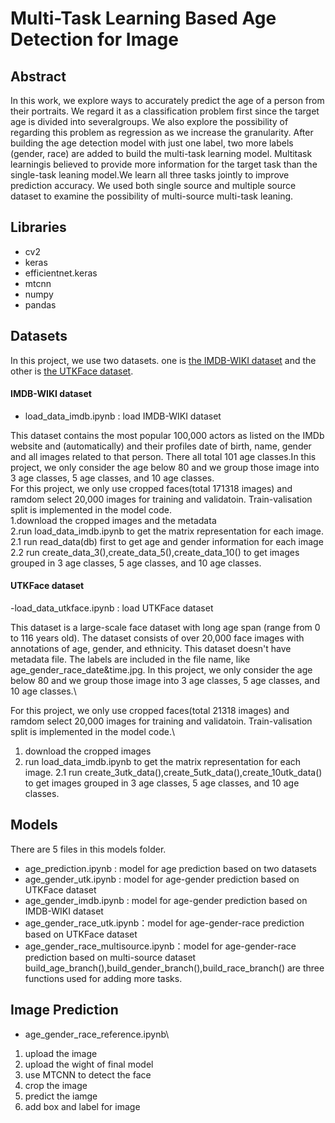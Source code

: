 # Multi-Task Learning Based Age Detection for Image

## Abstract
In  this  work,  we  explore  ways  to  accurately predict  the  age  of  a  person  from  their  portraits.  We regard it as a classification problem first since the target age is divided into severalgroups.  We also explore the possibility of regarding  this  problem  as  regression  as  we  increase the granularity.  After building the age detection model with just one label, two more labels  (gender,  race)  are  added  to  build  the multi-task learning model.  Multitask learningis believed to provide more information for the target task than the single-task leaning model.We learn all three tasks jointly to improve prediction accuracy.  We used both single source and multiple source dataset to examine the possibility of multi-source multi-task leaning.

## Libraries
- cv2
- keras
- efficientnet.keras
- mtcnn 
- numpy
- pandas



## Datasets
In this project, we use two datasets. one is [the IMDB-WIKI dataset](https://data.vision.ee.ethz.ch/cvl/rrothe/imdb-wiki/) and the other is [the UTKFace dataset](https://susanqq.github.io/UTKFace/). 
#### IMDB-WIKI dataset
- load_data_imdb.ipynb : load IMDB-WIKI dataset

This dataset contains the most popular 100,000 actors as listed on the IMDb website and (automatically) and their profiles date of birth, name, gender and all images related to that person. There all total 101 age classes.In this project, we only consider the age below 80 and we group those image into 3 age classes, 5 age classes, and 10 age classes.\
For this project, we only use cropped faces(total 171318 images) and ramdom select 20,000 images for training and validatoin. Train-valisation split is implemented in the model code.\
1.download the cropped images and the metadata\
2.run load_data_imdb.ipynb to get the matrix representation for each image.\
2.1 run read_data(db) first to get age and gender information for each image\
2.2 run create_data_3(),create_data_5(),create_data_10() to get images grouped in 3 age classes, 5 age classes, and 10 age classes.
#### UTKFace dataset
-load_data_utkface.ipynb : load UTKFace dataset

This dataset is a large-scale face dataset with long age span (range from 0 to 116 years old). The dataset consists of over 20,000 face images with annotations of age, gender, and ethnicity. This dataset doesn't have metadata file. The labels are included in the file name, like age_gender_race_date&time.jpg. In this project, we only consider the age below 80 and we group those image into 3 age classes, 5 age classes, and 10 age classes.\

For this project, we only use cropped faces(total 21318 images) and ramdom select 20,000 images for training and validatoin. Train-valisation split is implemented in the model code.\
1. download the cropped images
2. run load_data_imdb.ipynb to get the matrix representation for each image.
2.1 run create_3utk_data(),create_5utk_data(),create_10utk_data() to get images grouped in 3 age classes, 5 age classes, and 10 age classes.

## Models
There are 5 files in this models folder. 
- age_prediction.ipynb : model for age prediction based on two datasets
- age_gender_utk.ipynb : model for age-gender prediction based on UTKFace dataset
- age_gender_imdb.ipynb : model for age-gender prediction based on IMDB-WIKI dataset
- age_gender_race_utk.ipynb：model for age-gender-race prediction based on UTKFace dataset
- age_gender_race_multisource.ipynb：model for age-gender-race prediction based on multi-source dataset
build_age_branch(),build_gender_branch(),build_race_branch() are three functions used for adding more tasks.



## Image Prediction
- age_gender_race_reference.ipynb\
1. upload the image
2. upload the wight of final model
3. use MTCNN to detect the face
4. crop the image
5. predict the iamge
6. add box and label for image











